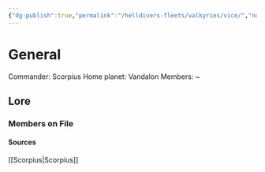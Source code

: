 ```yaml
---
{"dg-publish":true,"permalink":"/helldivers-fleets/valkyries/vice/","noteIcon":"","created":"2024-04-02T21:22:07.599+02:00","updated":"2024-04-02T21:39:10.111+02:00"}
---
```



# General
Commander: Scorpius
Home planet: Vandalon
Members: ~

## Lore

### Members on File

#### Sources
[[Scorpius\|Scorpius]]
